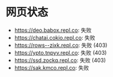 # 网页状态
- https://deo.babox.repl.co: 失败
- https://chatai.cokio.repl.co: 失败
- https://rows--zixk.repl.co: 失败 (403)
- https://ypto.tnpyv.repl.co: 失败 (403)
- https://ssd.zockq.repl.co: 失败 (403)
- https://sak.kmco.repl.co: 失败
